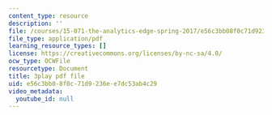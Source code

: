```yaml
---
content_type: resource
description: ''
file: /courses/15-071-the-analytics-edge-spring-2017/e56c3bb08f0c71d9236ee7dc53ab4c29_O7AoQhYEdLA.pdf
file_type: application/pdf
learning_resource_types: []
license: https://creativecommons.org/licenses/by-nc-sa/4.0/
ocw_type: OCWFile
resourcetype: Document
title: 3play pdf file
uid: e56c3bb0-8f0c-71d9-236e-e7dc53ab4c29
video_metadata:
  youtube_id: null
---
```

